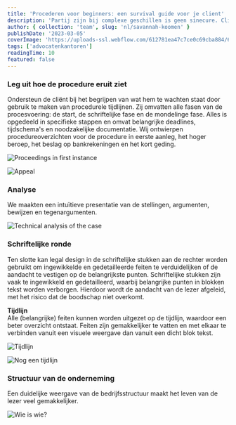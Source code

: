```yaml
---
title: 'Procederen voor beginners: een survival guide voor je client'
description: 'Partij zijn bij complexe geschillen is geen sinecure. Cliënten betreden onbekende juridische wateren vol verwarring, verwachtingen en hoge rekeningen. Wij wilden deze omgevallen boekenkast ophelderen en het leven van cliënten die een gerechtelijke procedure doorlopen gemakkelijker maken. Communicatie is de sleutel. Daarom hebben we een reeks visuals gemaakt die de klant door het hele proces leiden.'
author: { collection: 'team', slug: 'nl/savannah-koomen' }
publishDate: '2023-03-05'
coverImage: 'https://uploads-ssl.webflow.com/612781ea47c7ce0c69cba884/643d27f3b12eb5ab6d68778b_survival.svg'
tags: ['advocatenkantoren']
readingTime: 10
featured: false
---
```


### Leg uit hoe de procedure eruit ziet

Ondersteun de cliënt bij het begrijpen van wat hem te wachten staat door gebruik te maken van procedurele tijdlijnen. Zij omvatten alle fasen van de procesvoering: de start, de schriftelijke fase en de mondelinge fase. Alles is opgedeeld in specifieke stappen en omvat belangrijke deadlines, tijdschema's en noodzakelijke documentatie. Wij ontwierpen procedureoverzichten voor de procedure in eerste aanleg, het hoger beroep, het beslag op bankrekeningen en het kort geding.

![Proceedings in first instance](https://uploads-ssl.webflow.com/612781ea47c7ce0c69cba884/634583d44756010ff6b28bec_Eerste%20aanleg%20-%20Nederlandse%20gedaagde.jpg)

![Appeal](https://uploads-ssl.webflow.com/612781ea47c7ce0c69cba884/634583e6ac9b0d38f47e270d_tweede%20aanleg%20-%20Nederlandse%20gedaagde.jpg)

### Analyse

We maakten een intuïtieve presentatie van de stellingen, argumenten, bewijzen en tegenargumenten.

![Technical analysis of the case](https://uploads-ssl.webflow.com/612781ea47c7ce0c69cba884/63458427ab406abc6ae2170b_Frame%202.png)

### Schriftelijke ronde

Ten slotte kan legal design in de schriftelijke stukken aan de rechter worden gebruikt om ingewikkelde en gedetailleerde feiten te verduidelijken of de aandacht te vestigen op de belangrijkste punten. Schriftelijke stukken zijn vaak te ingewikkeld en gedetailleerd, waarbij belangrijke punten in blokken tekst worden verborgen. Hierdoor wordt de aandacht van de lezer afgeleid, met het risico dat de boodschap niet overkomt.

**Tijdlijn**  
Alle (belangrijke) feiten kunnen worden uitgezet op de tijdlijn, waardoor een beter overzicht ontstaat. Feiten zijn gemakkelijker te vatten en met elkaar te verbinden vanuit een visuele weergave dan vanuit een dicht blok tekst.

![Tijdlijn](https://uploads-ssl.webflow.com/612781ea47c7ce0c69cba884/63458475e8543934e8ea4a65_A4%20-%207.png)

![Nog een tijdlijn](https://uploads-ssl.webflow.com/612781ea47c7ce0c69cba884/63458483b1082fa01ce9eb35_A4%20-%208.png)

### **Structuur van de onderneming**

Een duidelijke weergave van de bedrijfsstructuur maakt het leven van de lezer veel gemakkelijker.

![Wie is wie?](https://uploads-ssl.webflow.com/612781ea47c7ce0c69cba884/6345849dac9b0d5fc57e3027_Een%20complexe%20corporate%20structure.png)
